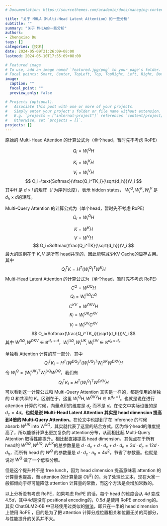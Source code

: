 ```yaml
---
# Documentation: https://sourcethemes.com/academic/docs/managing-content/

title: "关于 MHLA（Multi-Head Latent Attention）的一些分析"
subtitle: ""
summary: "关于 MHLA的一些分析"
authors: 
- Zhengxiao Du
tags: []
categories: [技术]
date: 2024-05-09T21:26:09+08:00
lastmod: 2024-05-10T17:55:09+08:00

# Featured image
# To use, add an image named `featured.jpg/png` to your page's folder.
# Focal points: Smart, Center, TopLeft, Top, TopRight, Left, Right, BottomLeft, Bottom, BottomRight.
image:
  caption: ""
  focal_point: ""
  preview_only: false

# Projects (optional).
#   Associate this post with one or more of your projects.
#   Simply enter your project's folder or file name without extension.
#   E.g. `projects = ["internal-project"]` references `content/project/deep-learning/index.md`.
#   Otherwise, set `projects = []`.
projects: []
---
```


原始的 Multi-Head Attention 的计算公式为（单个head，暂时先不考虑 RoPE）

$$
Q_i=W^Q_iH
$$

$$
K_i=W_i^KH
$$
$$
V_i=W^V_iH
$$
$$
O_i=\text{Softmax}(\frac{Q_i^TK_i}{\sqrt{d_h}})V_i
$$
其中$H$ 是 $d\times l$ 的矩阵（$l$ 为序列长度），表示 hidden states， $W^Q_i, W^K_i, W^V_i$ 是 $d_h\times d$的矩阵。

Multi-Query Attention 的计算公式为（单个head，暂时先不考虑 RoPE）
$$
Q_i=W^Q_iH
$$

$$
K=W^KH
$$
$$
V=W^VH
$$
$$
O_i=Softmax(\frac{Q_i^TK}{\sqrt{d_h}})V_i
$$
最大的区别在于 $K,V$ 是所有 head共享的，因此能够减少KV Cache的显存占用。其中
$$
Q_i^TK=H^T(W_i^Q)^TW^KH
$$
Multi-Head Latent Attention 的计算公式为（单个head，暂时先不考虑 RoPE）
$$
C^Q=W^{DQ}H
$$
$$
Q_i=W^{UQ}_iC^Q
$$
$$
C^{KV}=W^{DKV}H
$$
$$
K_i=W_i^{UK}C^{KV}
$$
$$
V_i=W_i^{UV}C^{KV}
$$
$$
O_i=Softmax(\frac{Q_i^TK_i}{\sqrt{d_h}})V_i
$$
其中 $W^{DQ}, W^{DKV}\in \mathbb{R}^{d_c\times d}$，$W_i^{UQ},W_i^{UK},W_i^{UV}\in\mathbb{R}^{d_h\times d_c}$

单独看 Attention 计算的前一部分，其中 
$$
Q_i^TK_i=H^T(W^{DQ})^T(W_i^{UQ})^TW^{UK}_iW^{DKV}H
$$
令 $W_i^Q=(W_i^{UK})^TW_i^{UQ}W^{DQ}$，我们有
$$
Q_i^TK_i=H^T(W_i^Q)^TW^{DKV}H
$$
可以看到这一计算公式和 Multi-Query Attention 其实是一样的，都是使用的单独的 $Q$ 和共享的 $K$。区别在于，这里 $W_i^QH,W^{DKV}H\in\mathbb{R}^{d_c\times l}$。也就是说在进行 attention 计算的时候，向量点积的维度是 $d_c$  而不是 $d$。在论文中实际设置的是 $d_c=4d$。**也就是说 Multi-Head Latent Attention 其实是 head dimension 提高到4倍的 Multi-Query Attention**。在论文中也提到了在 inference 的时候 absorb $W^{UK}$ into $W^{UQ}$，其实就代表了这里的结合方式。因为每个head的维度提高了，所以能够计算出更加复杂的 attention分布，从而相比起 Multi-Query Attention 取得性能提升。相比起直接提高 head dimension，其优点在于所有head的 $W^{DQ},W^{UQ},W^{UK}$的总参数量是 $d\cdot d_c+d \cdot d_c+ d \cdot d_c=3d\cdot d_c=12d\cdot d_h$，而所有 head 的 $W^Q$ 的参数量是 $d \cdot d_c\cdot n_h=4d^2$，节省了参数量。也就是说对 $W^Q$ 做了一个低秩分解。

但是这个提升并不是 free lunch，因为 head dimension 提高意味着 attention 的计算量也提高，而 attention 的计算量是 $O(l^2)$ 的。为了处理长文本，现在大家一般都倾向于尽可能降低 attention 计算量的常数，而这个方法是会增加常数的。

以上分析没有考虑 RoPE，如果考虑 RoPE 的话，每个 head 的维度会从 $4d$ 变成 $4.5d$，其中$4d$是没有 positional encoding的，$0.5d$ 是使用 RoPE encoding的。其实 ChatGLM2-6B 中已经使用过类似的[做法](https://huggingface.co/THUDM/chatglm2-6b/blob/main/modeling_chatglm.py#L161)，即只在一半的 head dimension 上使用 RoPE ，目的是为了把 attention 计算分成位置相关和位置无关的两部分，与性能提升的关系并不大。